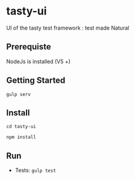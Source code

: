 # tasty-ui
UI of the tasty test framework : test made Natural


## Prerequiste

NodeJs is installed  (V5 +)

## Getting Started
`gulp serv`

## Install

`cd tasty-ui`

`npm install`

## Run 
* Tests: `gulp test`